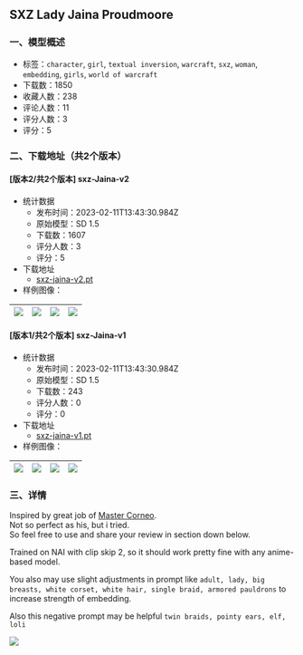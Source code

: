 ## SXZ Lady Jaina Proudmoore
### 一、模型概述

- 标签：`character`, `girl`, `textual inversion`, `warcraft`, `sxz`, `woman`, `embedding`, `girls`, `world of warcraft`
- 下载数：1850
- 收藏人数：238
- 评论人数：11
- 评分人数：3
- 评分：5

### 二、下载地址（共2个版本）

#### [版本2/共2个版本] sxz-Jaina-v2

- 统计数据
  - 发布时间：2023-02-11T13:43:30.984Z
  - 原始模型：SD 1.5
  - 下载数：1607
  - 评分人数：3
  - 评分：5
- 下载地址
  - [sxz-jaina-v2.pt](https://civitai.com/api/download/models/6656)
- 样例图像：

| <img src="https://image.civitai.com/xG1nkqKTMzGDvpLrqFT7WA/3a3a4bef-797a-4a3f-79c7-1d22433aa500/width=450/91166.jpeg" /> | <img src="https://image.civitai.com/xG1nkqKTMzGDvpLrqFT7WA/1d890347-0500-4f38-4d27-204fc729ad00/width=450/60741.jpeg" /> | <img src="https://image.civitai.com/xG1nkqKTMzGDvpLrqFT7WA/f1ace0f9-60f6-4c7c-c4e0-f39dc8b86f00/width=450/61131.jpeg" /> | <img src="https://image.civitai.com/xG1nkqKTMzGDvpLrqFT7WA/fdd5dda4-6fa6-4b91-957e-a32b10296400/width=450/60572.jpeg" /> |
| ---- | ---- | ---- | ---- |

#### [版本1/共2个版本] sxz-Jaina-v1

- 统计数据
  - 发布时间：2023-02-11T13:43:30.984Z
  - 原始模型：SD 1.5
  - 下载数：243
  - 评分人数：0
  - 评分：0
- 下载地址
  - [sxz-jaina-v1.pt](https://civitai.com/api/download/models/6470)
- 样例图像：

| <img src="https://image.civitai.com/xG1nkqKTMzGDvpLrqFT7WA/9329a8f2-4c5b-4667-58c7-03f982ee4900/width=450/58395.jpeg" /> | <img src="https://image.civitai.com/xG1nkqKTMzGDvpLrqFT7WA/17587030-14a8-4bb2-e1b0-5e205491b600/width=450/58375.jpeg" /> | <img src="https://image.civitai.com/xG1nkqKTMzGDvpLrqFT7WA/e615913d-e188-4da3-31b2-a38ff45f8b00/width=450/58274.jpeg" /> | <img src="https://image.civitai.com/xG1nkqKTMzGDvpLrqFT7WA/d88a1c72-a47f-4edc-a766-9da23a163900/width=450/58365.jpeg" /> |
| ---- | ---- | ---- | ---- |


### 三、详情
<p>Inspired by great job of <a target="_blank" rel="ugc" href="https://civitai.com/user/Master_Corneo">Master Corneo</a>.<br />Not so perfect as his, but i tried.<br />So feel free to use and share your review in section down below.</p><p>Trained on NAI with clip skip 2, so it should work pretty fine with any anime-based model.</p><p>You also may use slight adjustments in prompt like <code>adult, lady, big breasts, white corset, white hair, single braid, armored pauldrons</code> to increase strength of embedding.</p><p>Also this negative prompt may be helpful <code>twin braids, pointy ears, elf, loli</code></p><img src="https://imagecache.civitai.com/xG1nkqKTMzGDvpLrqFT7WA/40e3c8fa-38ae-4127-f5da-507faf66e900/width=525" />